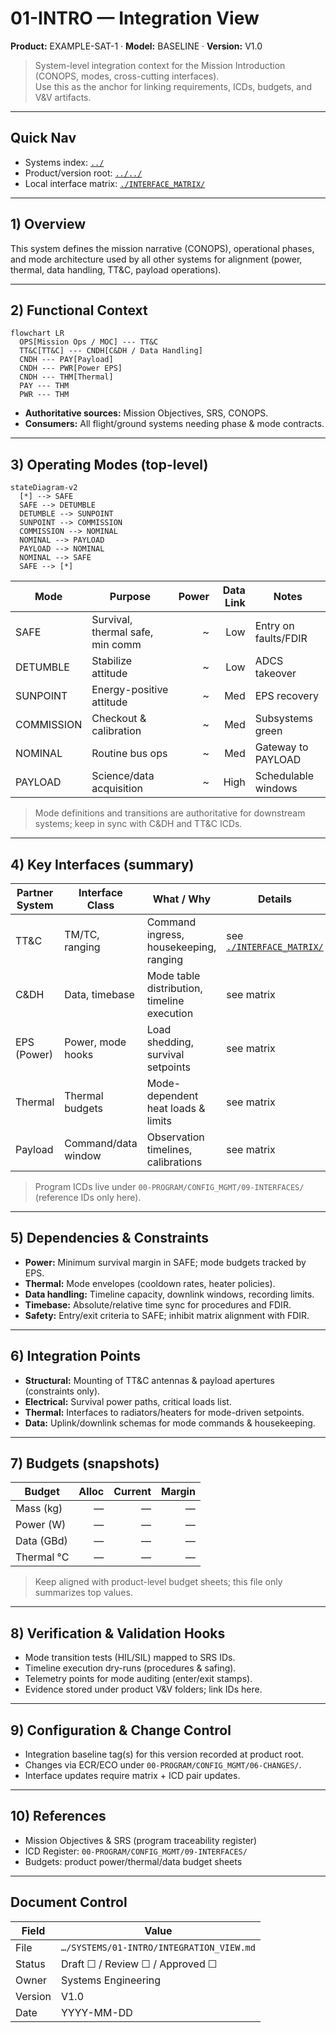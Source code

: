 # 01-INTRO — Integration View  
**Product:** EXAMPLE-SAT-1 · **Model:** BASELINE · **Version:** V1.0

> System-level integration context for the Mission Introduction (CONOPS, modes, cross-cutting interfaces).  
> Use this as the anchor for linking requirements, ICDs, budgets, and V&V artifacts.

---

## Quick Nav
- Systems index: [`../`](../)
- Product/version root: [`../../`](../../)
- Local interface matrix: [`./INTERFACE_MATRIX/`](./INTERFACE_MATRIX/)

---

## 1) Overview
This system defines the mission narrative (CONOPS), operational phases, and mode architecture used by all other systems for alignment (power, thermal, data handling, TT&C, payload operations).

---

## 2) Functional Context
```mermaid
flowchart LR
  OPS[Mission Ops / MOC] --- TT&C
  TT&C[TT&C] --- CNDH[C&DH / Data Handling]
  CNDH --- PAY[Payload]
  CNDH --- PWR[Power EPS]
  CNDH --- THM[Thermal]
  PAY --- THM
  PWR --- THM
````

* **Authoritative sources:** Mission Objectives, SRS, CONOPS.
* **Consumers:** All flight/ground systems needing phase & mode contracts.

---

## 3) Operating Modes (top-level)

```mermaid
stateDiagram-v2
  [*] --> SAFE
  SAFE --> DETUMBLE
  DETUMBLE --> SUNPOINT
  SUNPOINT --> COMMISSION
  COMMISSION --> NOMINAL
  NOMINAL --> PAYLOAD
  PAYLOAD --> NOMINAL
  NOMINAL --> SAFE
  SAFE --> [*]
```

| Mode       | Purpose                          | Power | Data Link | Notes                |
| ---------- | -------------------------------- | ----: | --------: | -------------------- |
| SAFE       | Survival, thermal safe, min comm |     ~ |       Low | Entry on faults/FDIR |
| DETUMBLE   | Stabilize attitude               |     ~ |       Low | ADCS takeover        |
| SUNPOINT   | Energy-positive attitude         |     ~ |       Med | EPS recovery         |
| COMMISSION | Checkout & calibration           |     ~ |       Med | Subsystems green     |
| NOMINAL    | Routine bus ops                  |     ~ |       Med | Gateway to PAYLOAD   |
| PAYLOAD    | Science/data acquisition         |     ~ |      High | Schedulable windows  |

> Mode definitions and transitions are authoritative for downstream systems; keep in sync with C&DH and TT&C ICDs.

---

## 4) Key Interfaces (summary)

| Partner System | Interface Class     | What / Why                                  | Details                                          |
| -------------- | ------------------- | ------------------------------------------- | ------------------------------------------------ |
| TT&C           | TM/TC, ranging      | Command ingress, housekeeping, ranging      | see [`./INTERFACE_MATRIX/`](./INTERFACE_MATRIX/) |
| C&DH           | Data, timebase      | Mode table distribution, timeline execution | see matrix                                       |
| EPS (Power)    | Power, mode hooks   | Load shedding, survival setpoints           | see matrix                                       |
| Thermal        | Thermal budgets     | Mode-dependent heat loads & limits          | see matrix                                       |
| Payload        | Command/data window | Observation timelines, calibrations         | see matrix                                       |

> Program ICDs live under `00-PROGRAM/CONFIG_MGMT/09-INTERFACES/` (reference IDs only here).

---

## 5) Dependencies & Constraints

* **Power:** Minimum survival margin in SAFE; mode budgets tracked by EPS.
* **Thermal:** Mode envelopes (cooldown rates, heater policies).
* **Data handling:** Timeline capacity, downlink windows, recording limits.
* **Timebase:** Absolute/relative time sync for procedures and FDIR.
* **Safety:** Entry/exit criteria to SAFE; inhibit matrix alignment with FDIR.

---

## 6) Integration Points

* **Structural:** Mounting of TT&C antennas & payload apertures (constraints only).
* **Electrical:** Survival power paths, critical loads list.
* **Thermal:** Interfaces to radiators/heaters for mode-driven setpoints.
* **Data:** Uplink/downlink schemas for mode commands & housekeeping.

---

## 7) Budgets (snapshots)

| Budget     | Alloc | Current | Margin |
| ---------- | ----: | ------: | -----: |
| Mass (kg)  |     — |       — |      — |
| Power (W)  |     — |       — |      — |
| Data (GBd) |     — |       — |      — |
| Thermal °C |     — |       — |      — |

> Keep aligned with product-level budget sheets; this file only summarizes top values.

---

## 8) Verification & Validation Hooks

* Mode transition tests (HIL/SIL) mapped to SRS IDs.
* Timeline execution dry-runs (procedures & safing).
* Telemetry points for mode auditing (enter/exit stamps).
* Evidence stored under product V&V folders; link IDs here.

---

## 9) Configuration & Change Control

* Integration baseline tag(s) for this version recorded at product root.
* Changes via ECR/ECO under `00-PROGRAM/CONFIG_MGMT/06-CHANGES/`.
* Interface updates require matrix + ICD pair updates.

---

## 10) References

* Mission Objectives & SRS (program traceability register)
* ICD Register: `00-PROGRAM/CONFIG_MGMT/09-INTERFACES/`
* Budgets: product power/thermal/data budget sheets

---

## Document Control

| Field   | Value                                    |
| ------- | ---------------------------------------- |
| File    | `…/SYSTEMS/01-INTRO/INTEGRATION_VIEW.md` |
| Status  | Draft ☐ / Review ☐ / Approved ☐          |
| Owner   | Systems Engineering                      |
| Version | V1.0                                     |
| Date    | YYYY-MM-DD                               |

```
```
